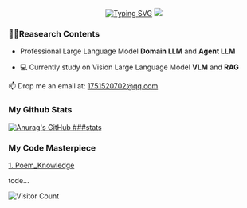 
<p align="center">
<a href="https://git.io/typing-svg"><img src="https://readme-typing-svg.demolab.com?font=Fira+Code&size=18&duration=2000&pause=100&color=8D21F7FF&multiline=true&width=500&height=80&lines=NLP+%26+Researcher;LLM+%7C+Engineering" alt="Typing SVG" /></a>

<a href="https://github.com/happy-xlf">
    <img src="https://github-stats-alpha.vercel.app/api?username=happy-xlf&cc=22272e&tc=37BCF6&ic=fff&bc=0000">
</a>


### 🧑‍🎓Reasearch Contents


* Professional Large Language Model **Domain LLM** and **Agent LLM**

* 💻 Currently study on Vision Large Language Model **VLM** and **RAG**

📫 Drop me an email at: 1751520702@qq.com

### My Github Stats

[![Anurag's GitHub ###stats](https://github-readme-stats.vercel.app/api?username=happy-xlf&show_icons=true&theme=tokyonight)](https://space.bilibili.com/386863620)

### My Code Masterpiece

[1. Poem_Knowledge](https://www.bilibili.com/video/BV1vF411i7An/?vd_source=d07c3b0e22dabb97b87681a762448438)

tode...
</br>

![Visitor Count](https://profile-counter.glitch.me/happy-xlf/count.svg)